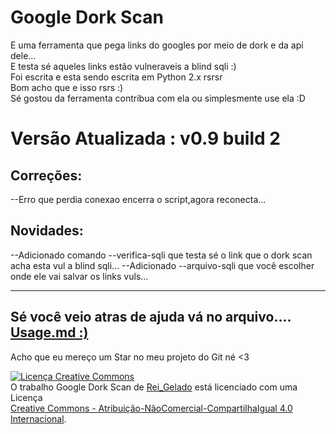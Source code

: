 <h1>Google Dork Scan</h1>
E uma ferramenta que pega links do googles por meio de dork e da api dele...<br>
E testa sé aqueles links estão vulneraveis a blind sqli :)<br>
Foi escrita e esta sendo escrita em Python 2.x  rsrsr<br>
Bom acho que e isso rsrs :)<br>
Sé gostou da ferramenta contribua com ela ou simplesmente use ela :D<br>

<h1>Versão Atualizada : v0.9 build 2</h1>
<h2>Correções:<br></h2>
--Erro que perdia conexao encerra o script,agora reconecta...
<h2>Novidades:<br></h2>
--Adicionado comando --verifica-sqli que testa sé o link que o dork scan acha esta vul a blind sqli...
--Adicionado --arquivo-sqli que você escolher onde ele vai salvar os links vuls...

------------------------------
Sé você veio atras de ajuda vá no arquivo....
<a href = "https://github.com/ReiGelado/Google-Dork-Scan/blob/master/Usage.md" >Usage.md :)<a/>
------------------------------
Acho que eu mereço um Star no meu projeto do Git né <3 

<a rel="license" href="http://creativecommons.org/licenses/by-nc-sa/4.0/"><img alt="Licença Creative Commons" style="border-width:0" src="https://i.creativecommons.org/l/by-nc-sa/4.0/88x31.png" /></a><br />O trabalho <span xmlns:dct="http://purl.org/dc/terms/" href="http://purl.org/dc/dcmitype/Text" property="dct:title" rel="dct:type">Google Dork Scan</span> de <a xmlns:cc="http://creativecommons.org/ns#" href="http://caveiratech.com/forum/profile/reigelado/" property="cc:attributionName" rel="cc:attributionURL">Rei_Gelado</a> está licenciado com uma Licença <a rel="license" href="http://creativecommons.org/licenses/by-nc-sa/4.0/"><br>Creative Commons - Atribuição-NãoComercial-CompartilhaIgual 4.0 Internacional</a>.<br />
